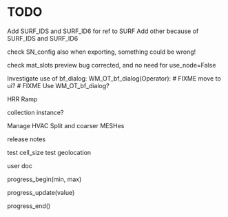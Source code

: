 # TODO

Add SURF_IDS and SURF_ID6 for ref to SURF
Add other because of SURF_IDS and SURF_ID6

check SN_config also when exporting, something could be wrong!

check mat_slots preview bug corrected, and no need for use_node=False

Investigate use of bf_dialog:
WM_OT_bf_dialog(Operator):  # FIXME move to ui?  # FIXME Use WM_OT_bf_dialog?

HRR Ramp

collection instance?

Manage HVAC
Split and coarser MESHes

release notes

test cell_size
test geolocation

user doc

progress_begin(min, max)

progress_update(value)

progress_end()
